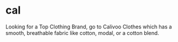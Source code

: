 # cal
Looking for a Top Clothing Brand, go to Calivoo Clothes which has a smooth, breathable fabric like cotton, modal, or a cotton blend.
